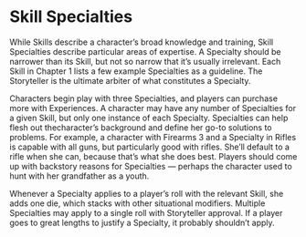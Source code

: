 # Skill Specialties

While Skills describe a character’s broad knowledge and
training, Skill Specialties describe particular areas of expertise. A Specialty should be narrower than its Skill, but not
so narrow that it’s usually irrelevant. Each Skill in Chapter 1
lists a few example Specialties as a guideline. The Storyteller
is the ultimate arbiter of what constitutes a Specialty.

Characters begin play with three Specialties, and players
can purchase more with Experiences. A character may have
any number of Specialties for a given Skill, but only one
instance of each Specialty. Specialties can help flesh out thecharacter’s background and define her go-to solutions to problems. For example, a character with Firearms 3 and a Specialty
in Rifles is capable with all guns, but particularly good with
rifles. She’ll default to a rifle when she can, because that’s
what she does best. Players should come up with backstory
reasons for Specialties — perhaps the character used to hunt
with her grandfather as a youth.

Whenever a Specialty applies to a player’s roll with the
relevant Skill, she adds one die, which stacks with other situational modifiers. Multiple Specialties may apply to a single
roll with Storyteller approval. If a player goes to great lengths
to justify a Specialty, it probably shouldn’t apply.